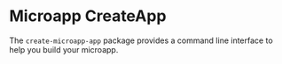 # Microapp CreateApp

The `create-microapp-app` package provides a command line interface to help you build your microapp.